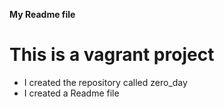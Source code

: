 **My Readme file**
# This is a vagrant project
* I created the repository called zero_day
* I created a Readme file
